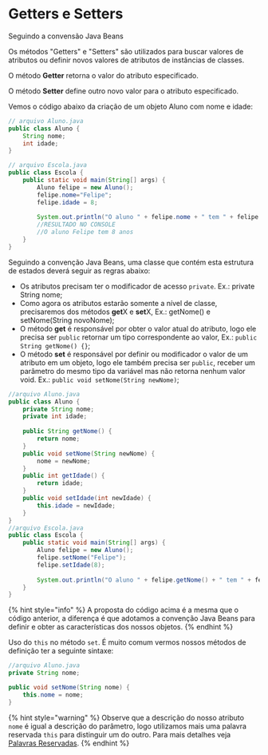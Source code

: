 # Getters e Setters

Seguindo a convensão Java Beans

Os métodos "Getters" e "Setters" são utilizados para buscar valores de atributos ou definir novos valores de atributos de instâncias de classes.

O método **Getter** retorna o valor do atributo especificado.

O método **Setter** define outro novo valor para o atributo especificado.&#x20;

Vemos o código abaixo da criação de um objeto Aluno com nome e idade:

```java
// arquivo Aluno.java
public class Aluno {
	String nome;
	int idade;
}

// arquivo Escola.java
public class Escola {
	public static void main(String[] args) {
		Aluno felipe = new Aluno();
		felipe.nome="Felipe";
		felipe.idade = 8;
		
		System.out.println("O aluno " + felipe.nome + " tem " + felipe.idade + " anos ");
		//RESULTADO NO CONSOLE
		//O aluno Felipe tem 8 anos 		
	}
}
```

Seguindo a convenção Java Beans, uma classe que contém esta estrutura de estados deverá seguir as regras abaixo:

* Os atributos precisam ter o modificador de acesso `private`. Ex.: private String nome;
* Como agora os atributos estarão somente a nível de classe, precisaremos dos métodos **get**X e **set**X, Ex.: getNome() e setNome(String novoNome);
* O método **get** é responsável por obter o valor atual do atributo, logo ele precisa ser `public` retornar um tipo correspondente ao valor, Ex.: `public String getNome() {}`;
* O método **set** é responsável por definir ou modificador o valor de um atributo em um objeto, logo ele também precisa ser `public`, receber um parâmetro do mesmo tipo da variável mas não retorna nenhum valor void. Ex.: `public void setNome(String newNome)`;

```java
//arquivo Aluno.java
public class Aluno {
	private String nome;
	private int idade;
	
	public String getNome() {
		return nome;
	}
	public void setNome(String newNome) {
		nome = newNome;
	}
	public int getIdade() {
		return idade;
	}
	public void setIdade(int newIdade) {
		this.idade = newIdade;
	}
}
//arquivo Escola.java
public class Escola {
	public static void main(String[] args) {
		Aluno felipe = new Aluno();
		felipe.setNome("Felipe");
		felipe.setIdade(8);
		
		System.out.println("O aluno " + felipe.getNome() + " tem " + felipe.getIdade() + " anos ");	
	}
}
```

{% hint style="info" %}
A proposta do código acima é a mesma que o código anterior, a diferença é que adotamos a convenção Java Beans para definir e obter as características dos nossos objetos.
{% endhint %}

Uso do `this` no método `set`. É muito comum vermos nossos métodos de definição ter a seguinte sintaxe:

```java
//arquivo Aluno.java
private String nome;

public void setNome(String nome) {
	this.nome = nome;
}
```

{% hint style="warning" %}
Observe que a descrição do nosso atributo `nome` é igual a descrição do parâmetro, logo utilizamos mais uma palavra reservada `this` para distinguir um do outro. Para mais detalhes veja [Palavras Reservadas](broken-reference).
{% endhint %}

